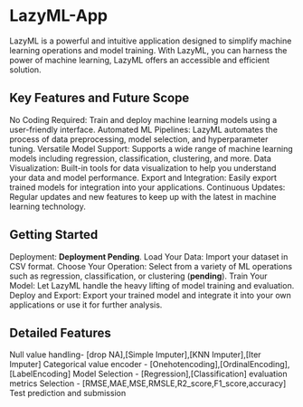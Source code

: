 # LazyML-App
LazyML is a powerful and intuitive application designed to simplify machine learning operations and model training. With LazyML, you can harness the power of machine learning,  LazyML offers an accessible and efficient solution.

## Key Features and Future Scope
No Coding Required: Train and deploy machine learning models using a user-friendly interface.
Automated ML Pipelines: LazyML automates the process of data preprocessing, model selection, and hyperparameter tuning.
Versatile Model Support: Supports a wide range of machine learning models including regression, classification, clustering, and more.
Data Visualization: Built-in tools for data visualization to help you understand your data and model performance.
Export and Integration: Easily export trained models for integration into your applications.
Continuous Updates: Regular updates and new features to keep up with the latest in machine learning technology.

## Getting Started
Deployment: __**Deployment Pending**__.
Load Your Data: Import your dataset in CSV format.
Choose Your Operation: Select from a variety of ML operations such as regression, classification, or clustering (**pending**).
Train Your Model: Let LazyML handle the heavy lifting of model training and evaluation.
Deploy and Export: Export your trained model and integrate it into your own applications or use it for further analysis.

## Detailed Features
Null value handling- [drop NA],[Simple Imputer],[KNN Imputer],[Iter Imputer]
Categorical value encoder - [Onehotencoding],[OrdinalEncoding],[LabelEncoding]
Model Selection - [Regression],[Classification]
evaluation metrics Selection - [RMSE,MAE,MSE,RMSLE,R2_score,F1_score,accuracy]
Test prediction and submission
